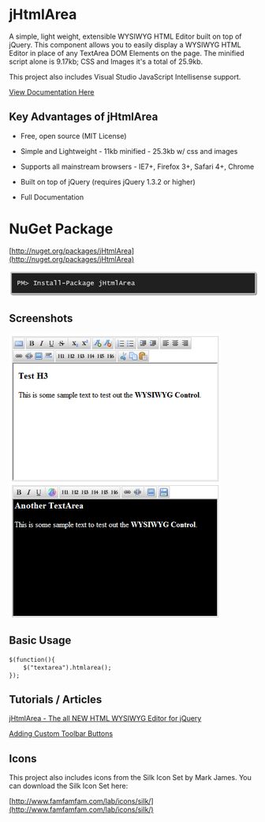 # jHtmlArea

A simple, light weight, extensible WYSIWYG HTML Editor built on top of jQuery. This component allows you to easily display a WYSIWYG HTML Editor in place of any TextArea DOM Elements on the page. The minified script alone is 9.17kb; CSS and Images it's a total of 25.9kb.

This project also includes Visual Studio JavaScript Intellisense support.

[View Documentation Here](https://github.com/crpietschmann/jHtmlArea/wiki)

## Key Advantages of jHtmlArea

- Free, open source (MIT License)

- Simple and Lightweight - 11kb minified - 25.3kb w/ css and images

- Supports all mainstream browsers - IE7+, Firefox 3+, Safari 4+, Chrome

- Built on top of jQuery (requires jQuery 1.3.2 or higher)

- Full Documentation

# NuGet Package

[http://nuget.org/packages/jHtmlArea](http://nuget.org/packages/jHtmlArea)

![](img/nuget-package-install.png)

## Screenshots

![](img/screenshot.png)

## Basic Usage

```
$(function(){
    $("textarea").htmlarea();
});
```

## Tutorials / Articles

[jHtmlArea - The all NEW HTML WYSIWYG Editor for jQuery](http://pietschsoft.com/post/2009/07/21/jHtmlArea-The-all-NEW-HTML-WYSIWYG-Editor-for-jQuery.aspx)

[Adding Custom Toolbar Buttons](http://pietschsoft.com/post/2009/08/18/jHtmlArea-Adding-Custom-Toolbar-Buttons.aspx)

## Icons

This project also includes icons from the Silk Icon Set by Mark James. You can download the Silk Icon Set here:

[http://www.famfamfam.com/lab/icons/silk/](http://www.famfamfam.com/lab/icons/silk/)
